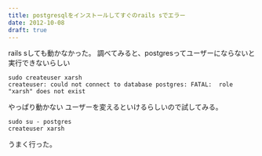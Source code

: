 ```yaml
---
title: postgresqlをインストールしてすぐのrails sでエラー
date: 2012-10-08
draft: true
---
```


rails sしても動かなかった。
調べてみると、postgresってユーザーにならないと実行できないらしい

```
sudo createuser xarsh
createuser: could not connect to database postgres: FATAL:  role "xarsh" does not exist
```

やっぱり動かない
ユーザーを変えるといけるらしいので試してみる。

```
sudo su - postgres
createuser xarsh
```

うまく行った。

